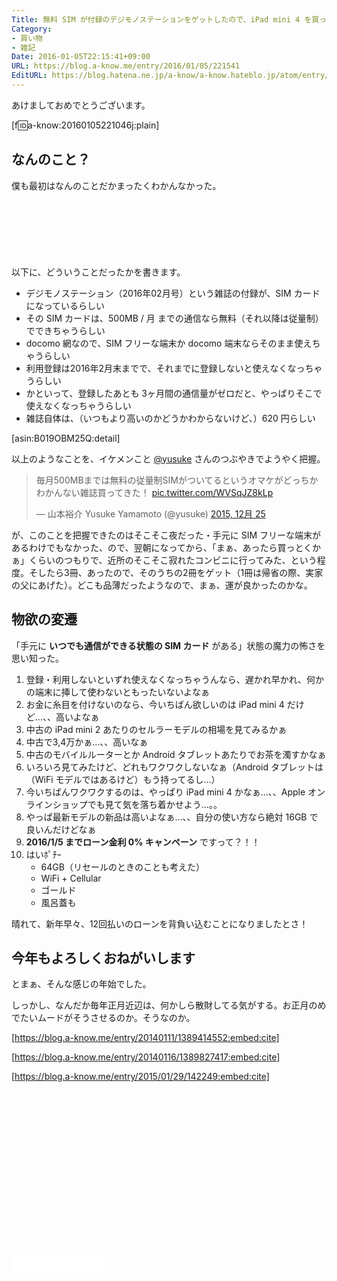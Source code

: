 ```yaml
---
Title: 無料 SIM が付録のデジモノステーションをゲットしたので、iPad mini 4 を買った
Category:
- 買い物
- 雑記
Date: 2016-01-05T22:15:41+09:00
URL: https://blog.a-know.me/entry/2016/01/05/221541
EditURL: https://blog.hatena.ne.jp/a-know/a-know.hateblo.jp/atom/entry/6653586347151804767
---
```


あけましておめでとうございます。


[f:id:a-know:20160105221046j:plain]


## なんのこと？
僕も最初はなんのことだかまったくわかんなかった。




<!-- more -->


<script async src="//pagead2.googlesyndication.com/pagead/js/adsbygoogle.js"></script>
<!-- article-top -->
<ins class="adsbygoogle"
     style="display:inline-block;width:728px;height:90px"
     data-ad-client="ca-pub-3463034538369189"
     data-ad-slot="8367620130"></ins>
<script>
(adsbygoogle = window.adsbygoogle || []).push({});
</script>


以下に、どういうことだったかを書きます。


* デジモノステーション（2016年02月号）という雑誌の付録が、SIM カードになっているらしい
* その SIM カードは、500MB / 月 までの通信なら無料（それ以降は従量制）でできちゃうらしい
* docomo 網なので、SIM フリーな端末か docomo 端末ならそのまま使えちゃうらしい
* 利用登録は2016年2月末までで、それまでに登録しないと使えなくなっちゃうらしい
* かといって、登録したあとも 3ヶ月間の通信量がゼロだと、やっぱりそこで使えなくなっちゃうらしい
* 雑誌自体は、（いつもより高いのかどうかわからないけど、）620 円らしい





[asin:B019OBM25Q:detail]





以上のようなことを、イケメンこと [@yusuke](https://twitter.com/yusuke) さんのつぶやきでようやく把握。


<blockquote class="twitter-tweet" lang="ja"><p lang="ja" dir="ltr">毎月500MBまでは無料の従量制SIMがついてるというオマケがどっちかわかんない雑誌買ってきた！ <a href="https://t.co/WVSqJZ8kLp">pic.twitter.com/WVSqJZ8kLp</a></p>&mdash; 山本裕介 Yusuke Yamamoto (@yusuke) <a href="https://twitter.com/yusuke/status/680386319562833920">2015, 12月 25</a></blockquote>
<script async src="//platform.twitter.com/widgets.js" charset="utf-8"></script>


が、このことを把握できたのはそこそこ夜だった・手元に SIM フリーな端末があるわけでもなかった、ので、翌朝になってから、「まぁ、あったら買っとくかぁ」くらいのつもりで、近所のそこそこ寂れたコンビニに行ってみた、という程度。そしたら3冊、あったので、そのうちの2冊をゲット（1冊は帰省の際、実家の父にあげた）。どこも品薄だったようなので、まぁ、運が良かったのかな。


## 物欲の変遷
「手元に **いつでも通信ができる状態の SIM カード** がある」状態の魔力の怖さを思い知った。

1. 登録・利用しないといずれ使えなくなっちゃうんなら、遅かれ早かれ、何かの端末に挿して使わないともったいないよなぁ
1. お金に糸目を付けないのなら、今いちばん欲しいのは iPad mini 4 だけど...、、高いよなぁ
1. 中古の iPad mini 2 あたりのセルラーモデルの相場を見てみるかぁ
1. 中古で3,4万かぁ...、、高いなぁ
1. 中古のモバイルルーターとか Android タブレットあたりでお茶を濁すかなぁ
1. いろいろ見てみたけど、どれもワクワクしないなぁ（Android タブレットは（WiFi モデルではあるけど）もう持ってるし...）
1. 今いちばんワクワクするのは、やっぱり iPad mini 4 かなぁ...、、Apple オンラインショップでも見て気を落ち着かせよう...。。
1. やっぱ最新モデルの新品は高いよなぁ...、、自分の使い方なら絶対 16GB で良いんだけどなぁ
1. **2016/1/5 までローン金利 0% キャンペーン** ですって？！！
1. はいﾎﾟﾁｰ
    * 64GB（リセールのときのことも考えた）
    * WiFi + Cellular
    * ゴールド
    * 風呂蓋も


晴れて、新年早々、12回払いのローンを背負い込むことになりましたとさ！


## 今年もよろしくおねがいします
とまぁ、そんな感じの年始でした。


しっかし、なんだか毎年正月近辺は、何かしら散財してる気がする。お正月のめでたいムードがそうさせるのか。そうなのか。




[https://blog.a-know.me/entry/20140111/1389414552:embed:cite]




[https://blog.a-know.me/entry/20140116/1389827417:embed:cite]




[https://blog.a-know.me/entry/2015/01/29/142249:embed:cite]



<script async src="//pagead2.googlesyndication.com/pagead/js/adsbygoogle.js"></script>
<!-- article-bottom2 -->
<ins class="adsbygoogle"
     style="display:inline-block;width:300px;height:250px"
     data-ad-client="ca-pub-3463034538369189"
     data-ad-slot="5274552934"></ins>
<script>
(adsbygoogle = window.adsbygoogle || []).push({});
</script>


<iframe src="//blog.hatena.ne.jp/a-know/a-know.hateblo.jp/subscribe/iframe" allowtransparency="true" frameborder="0" scrolling="no" width="150" height="28"></iframe>
